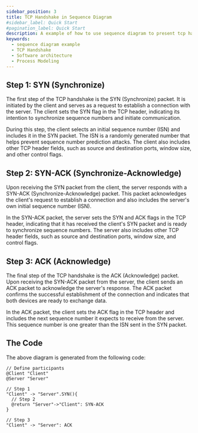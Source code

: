 ```yaml
---
sidebar_position: 3
title: TCP Handshake in Sequence Diagram
#sidebar_label: Quick Start
#pagination_label: Quick Start
description: A example of how to use sequence diagram to present tcp handshake.
keywords:
  - sequence diagram example
  - TCP Handshake
  - Software architecture
  - Process Modeling
---
```


## Step 1: SYN (Synchronize)

The first step of the TCP handshake is the SYN (Synchronize) packet. It is initiated by the client and serves as a request to establish a connection with the server. The client sets the SYN flag in the TCP header, indicating its intention to synchronize sequence numbers and initiate communication.

During this step, the client selects an initial sequence number (ISN) and includes it in the SYN packet. The ISN is a randomly generated number that helps prevent sequence number prediction attacks. The client also includes other TCP header fields, such as source and destination ports, window size, and other control flags.

## Step 2: SYN-ACK (Synchronize-Acknowledge)

Upon receiving the SYN packet from the client, the server responds with a SYN-ACK (Synchronize-Acknowledge) packet. This packet acknowledges the client's request to establish a connection and also includes the server's own initial sequence number (ISN).

In the SYN-ACK packet, the server sets the SYN and ACK flags in the TCP header, indicating that it has received the client's SYN packet and is ready to synchronize sequence numbers. The server also includes other TCP header fields, such as source and destination ports, window size, and control flags.

## Step 3: ACK (Acknowledge)

The final step of the TCP handshake is the ACK (Acknowledge) packet. Upon receiving the SYN-ACK packet from the server, the client sends an ACK packet to acknowledge the server's response. The ACK packet confirms the successful establishment of the connection and indicates that both devices are ready to exchange data.

In the ACK packet, the client sets the ACK flag in the TCP header and includes the next sequence number it expects to receive from the server. This sequence number is one greater than the ISN sent in the SYN packet.

## The Code

The above diagram is generated from the following code:

```zenuml title=TCP Handshake
// Define participants
@Client "Client"
@Server "Server"

// Step 1
"Client" -> "Server".SYN(){
  // Step 2
  @return "Server"->"Client": SYN-ACK
}

// Step 3
"Client" -> "Server": ACK
```
